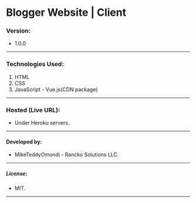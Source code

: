 # Blogger Website | Client

### Version:
- 1.0.0
___

### Technologies Used: 
1. HTML
2. CSS
3. JavaScript - Vue.js(CDN package)
___

### Hosted (Live URL):
- Under Heroku servers.
___

#### Developed by:
- MikeTeddyOmondi - Rancko Solutions LLC.
___

##### License: 
- MIT.
___